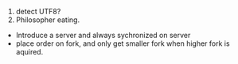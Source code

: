 1. detect UTF8?
1. Philosopher eating.
  * Introduce a server and always sychronized on server
  * place order on fork, and only get smaller fork when higher fork is aquired.
